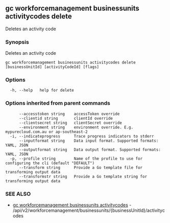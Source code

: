 ## gc workforcemanagement businessunits activitycodes delete

Deletes an activity code

### Synopsis

Deletes an activity code

```
gc workforcemanagement businessunits activitycodes delete [businessUnitId] [activityCodeId] [flags]
```

### Options

```
  -h, --help   help for delete
```

### Options inherited from parent commands

```
      --accesstoken string    accessToken override
      --clientid string       clientId override
      --clientsecret string   clientSecret override
      --environment string    environment override. E.g. mypurecloud.com.au or ap-southeast-2
  -i, --indicateprogress      Trace progress indicators to stderr
      --inputformat string    Data input format. Supported formats: YAML, JSON
      --outputformat string   Data output format. Supported formats: YAML, JSON
  -p, --profile string        Name of the profile to use for configuring the cli (default "DEFAULT")
      --transform string      Provide a Go template file for transforming output data
      --transformstr string   Provide a Go template string for transforming output data
```

### SEE ALSO

* [gc workforcemanagement businessunits activitycodes](gc_workforcemanagement_businessunits_activitycodes.html)	 - /api/v2/workforcemanagement/businessunits/{businessUnitId}/activitycodes


